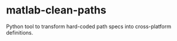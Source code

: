 # matlab-clean-paths
Python tool to transform hard-coded path specs into cross-platform definitions.
